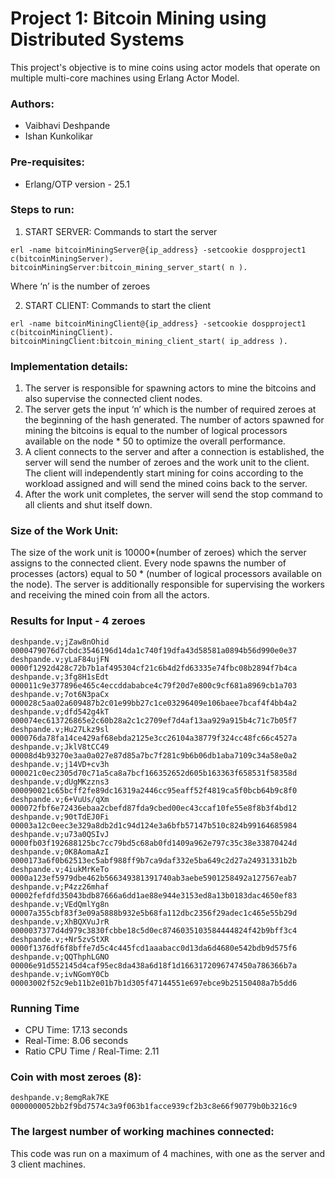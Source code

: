# Project 1: Bitcoin Mining using Distributed Systems
This project's objective is to mine coins using actor models that operate on multiple multi-core machines using Erlang Actor Model.
### Authors:
* Vaibhavi Deshpande
* Ishan Kunkolikar
### Pre-requisites:
* Erlang/OTP version - 25.1
### Steps to run:
1. START SERVER: Commands to start the server
``` 
erl -name bitcoinMiningServer@{ip_address} -setcookie dospproject1
c(bitcoinMiningServer).
bitcoinMiningServer:bitcoin_mining_server_start( n ).
```
Where ‘n’ is the number of zeroes

2. START CLIENT: Commands to start the client
``` 
erl -name bitcoinMiningClient@{ip_address} -setcookie dospproject1
c(bitcoinMiningClient).
bitcoinMiningClient:bitcoin_mining_client_start( ip_address ).
```
### Implementation details:
1. The server is responsible for spawning actors to mine the bitcoins and also supervise the connected client nodes.
2. The server gets the input ‘n’ which is the number of required zeroes at the beginning of the hash generated. The number of actors spawned for mining the bitcoins is equal to the number of logical processors available on the node * 50 to optimize the overall performance.
3. A client connects to the server and after a connection is established, the server will send the number of zeroes and the work unit to the client. The client will independently start mining for coins according to the workload assigned and will send the mined coins back to the server.
4. After the work unit completes, the server will send the stop command to all clients and shut itself down.

### Size of the Work Unit:
The size of the work unit is 10000*(number of zeroes) which the server assigns to the connected client. Every node spawns the number of processes (actors) equal to 50 * (number of logical processors available on the node). The server is additionally responsible for supervising the workers and receiving the mined coin from all the actors.

### Results for Input -  4 zeroes
```
deshpande.v;jZaw8nOhid	0000479076d7cbdc3546196d14da1c740f19dfa43d58581a0894b56d990e0e37
deshpande.v;yLaF84ujFN	0000f1292d428c72b7b1af495304cf21c6b4d2fd63335e74fbc08b2894f7b4ca
deshpande.v;3fg8H1sEdt	000011c9e377896e465c4eccddababce4c79f20d7e800c9cf681a8969cb1a703
deshpande.v;7ot6N3paCx	000028c5aa02a609487b2c01e99bb27c1ce03296409e106baee7bcaf4f4bb4a2
deshpande.v;dfd542g4kT	000074ec613726865e2c60b28a2c1c2709ef7d4af13aa929a915b4c71c7b05f7
deshpande.v;Hu27Lkz9sl	000076da78fa14ce429af68ebda2125e3cc26104a38779f324cc48fc66c4527a
deshpande.v;JklV8tCC49	00008d4b93270e3aa0a027e87d85a7bc7f281c9b6b06db1aba7109c34a58e0a2
deshpande.v;j14VD+cv3h	000021c0ec2305d70c71a5ca8a7bcf166352652d605b163363f658531f58358d
deshpande.v;dUgMKzzns3	000090021c65bcff2fe89dc16319a2446cc95eaff52f4819ca5f0bcb64b9c8f0
deshpande.v;6+VuUs/qXm	000072fbf6e72436ebaa2cbefd87fda9cbed00ec43ccaf10fe55e8f8b3f4bd12
deshpande.v;90tTdEJ0Fi	00003a12c0eec3e329a8db2d1c94d124e3a6bfb57147b510c824b99164685984
deshpande.v;u73a0QSIvJ	0000fb03f192688125bc7cc79bd5c68ab0fd1409a962e797c35c38e33870424d
deshpande.v;0K8AomaAzI	0000173a6f0b62513ec5abf988ff9b7ca9daf332e5ba649c2d27a24931331b2b
deshpande.v;4iukMrKeTo	0000a123ef5979dbe462b566349381391740ab3aebe5901258492a127567eab7
deshpande.v;P4zz26mhaf	00002fefdfd35043bdb87666a6dd1ae88e944e3153ed8a13b0183dac4650ef83
deshpande.v;VEdQmlYg8n	00007a355cbf83f3e09a5888b932e5b68fa112dbc2356f29adec1c465e55b29d
deshpande.v;XhBQXVuJrR	0000037377d4d979c3830fcbbe18c5d0ec8746035103584444824f42b9bff3c4
deshpande.v;+Nr5zvStXR	0000f1376df6f8bffe7d5c4c445fcd1aaabacc0d13da6d4680e542bdb9d575f6
deshpande.v;QQThphLGNO	00006e91d552145d4caf95ec8da438a6d18f1d1663172096747450a786366b7a
deshpande.v;ivNGomY0Cb	00003002f52c9eb11b2e01b7b1d305f47144551e697ebce9b25150408a7b5dd6
```

### Running Time
* CPU Time: 17.13 seconds
* Real-Time:  8.06 seconds
* Ratio CPU Time / Real-Time: 2.11

### Coin with most zeroes (8):
```
deshpande.v;8emgRak7KE 0000000052bb2f9bd7574c3a9f063b1facce939cf2b3c8e66f90779b0b3216c9
```
### The largest number of working machines connected:
This code was run on a maximum of 4 machines, with one as the server and 3 client machines. 






